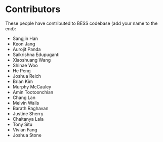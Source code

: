 Contributors
============

These people have contributed to BESS codebase (add your name to the end):

  * Sangjin Han
  * Keon Jang
  * Aurojit Panda
  * Saikrishna Edupuganti
  * Xiaoshuang Wang
  * Shinae Woo
  * He Peng
  * Joshua Reich
  * Brian Kim
  * Murphy McCauley
  * Amin Tootoonchian
  * Chang Lan
  * Melvin Walls
  * Barath Raghavan
  * Justine Sherry
  * Chaitanya Lala
  * Tony Situ
  * Vivian Fang
  * Joshua Stone
